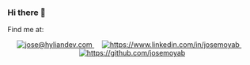 ### Hi there 👋

Find me at:

<p align="center">
  <a href="mailto:jose@hyliandev.com">
    <img src="https://img.shields.io/badge/jose@hyliandev.com-005FF9?style=for-the-badge&logo=mail.ru&logoColor=white" alt="jose@hyliandev.com"/>
  </a>
  &nbsp;&nbsp;&nbsp;
  <a href="https://www.linkedin.com/in/josemoyab">
    <img src="https://img.shields.io/badge/josemoyab-0077B5?style=for-the-badge&logo=linkedin&logoColor=white" alt="https://www.linkedin.com/in/josemoyab"/>
  </a>
  &nbsp;&nbsp;&nbsp;
  <a href="https://github.com/josemoyab">
    <img src="https://img.shields.io/badge/josemoyab-100000?style=for-the-badge&logo=github&logoColor=white" alt="https://github.com/josemoyab"/>
  </a>
</p>


<!--
**josemoyab/josemoyab** is a ✨ _special_ ✨ repository because its `README.md` (this file) appears on your GitHub profile.

Here are some ideas to get you started:

- 🔭 I’m currently working on ...
- 🌱 I’m currently learning ...
- 👯 I’m looking to collaborate on ...
- 🤔 I’m looking for help with ...
- 💬 Ask me about ...
- 📫 How to reach me: ...
- 😄 Pronouns: ...
- ⚡ Fun fact: ...
-->
